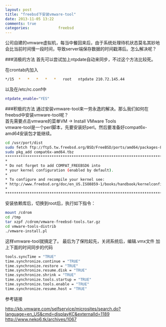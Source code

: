 ```yaml
---
layout: post
title: "freebsd下安装vmware-tool"
date: 2013-11-05 13:22
comments: true
categories:             freebsd
---
```


公司自建的vmware虚拟机，每当中餐回来后，由于系统处理待机状态莫名其妙地会比当前时间慢一段时间，导致server端保存数据的时间戳滞后。怎么解决呢？

<!-- more -->

###消极的方法
首先可以尝试加上ntpdate自动来同步，不过这个方法比较死。

在crontab内加入

```bash
*/15  *   *   *   *   *   root   ntpdate 210.72.145.44
```

以及在/etc/rc.conf中

```bash
ntpdate_enable="YES"
```

###积极的方法
通过安装vmware-tool来一劳永逸的解决。那么我们如何在freebsd中安装vmware-tool呢？</br>
首先需要点击vmware的菜单VM -> Install VMware Tools</br>
vmware-tool是一个perl脚本，先要安装好perl。然后要准备好compat6x-amd64安装包才能继续。

```bash
cd /usr/port/dist
sudo fetch ftp://ftp5.tw.freebsd.org/BSD/FreeBSD/ports/amd64/packages-8-current/Latest/compat6x-amd64.tbz
sudo pkg_add compat6x-amd64.tbz
*******************************************************************************
*                                                                             *
* Do not forget to add COMPAT_FREEBSD6 into                                   *
* your kernel configuration (enabled by default).                             *
*                                                                             *
* To configure and recompile your kernel see:                                 *
* http://www.freebsd.org/doc/en_US.ISO8859-1/books/handbook/kernelconfig.html *
*                                                                             *
*******************************************************************************
```

安装依赖库后，切换到root后，执行如下指令：

```bash
mount /cdrom
cd /tmp
tar xzpf /cdrom/vmware-freebsd-tools.tar.gz
cd vmware-tools-distrib
./vmware-install.pl
```

这样vmware-tool就搞定了。
最后为了保险起先，关闭系统后，编辑.vmx文件
加上下面的时间同步的代码

```bash
tools.syncTime = "TRUE"
time.synchronize.continue = "TRUE"
time.synchronize.restore = "TRUE"
time.synchronize.resume.disk = "TRUE"
time.synchronize.shrink = "TRUE"
time.synchronize.tools.startup = "TRUE"
time.synchronize.tools.enable = "TRUE"
time.synchronize.resume.host = "TRUE"
```

参考链接

http://kb.vmware.com/selfservice/microsites/search.do?language=en_US&cmd=displayKC&externalId=1189
http://www.neko6.tk/archives/1067
